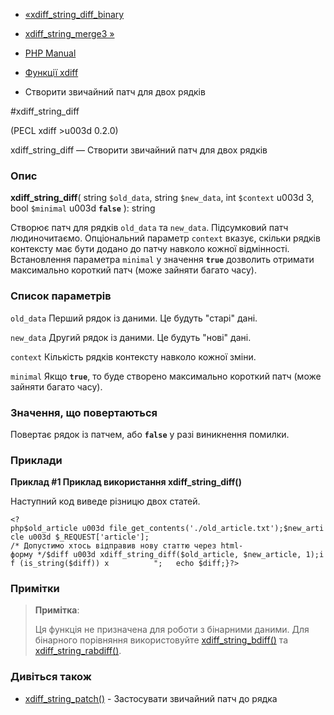 - [«xdiff_string_diff_binary](function.xdiff-string-diff-binary.md)
- [xdiff_string_merge3 »](function.xdiff-string-merge3.md)

- [PHP Manual](index.md)
- [Функції xdiff](ref.xdiff.md)
- Створити звичайний патч для двох рядків

#xdiff_string_diff

(PECL xdiff \>u003d 0.2.0)

xdiff_string_diff — Створити звичайний патч для двох рядків

### Опис

**xdiff_string_diff**(
string `$old_data`,
string `$new_data`,
int `$context` u003d 3,
bool `$minimal` u003d **`false`**
): string

Створює патч для рядків `old_data` та `new_data`. Підсумковий патч
людиночитаємо. Опціональний параметр `context` вказує, скільки рядків
контексту має бути додано до патчу навколо кожної відмінності.
Встановлення параметра `minimal` у значення **`true`** дозволить отримати
максимально короткий патч (може зайняти багато часу).

### Список параметрів

`old_data`
Перший рядок із даними. Це будуть "старі" дані.

`new_data`
Другий рядок із даними. Це будуть "нові" дані.

`context`
Кількість рядків контексту навколо кожної зміни.

`minimal`
Якщо **`true`**, то буде створено максимально короткий патч (може зайняти
багато часу).

### Значення, що повертаються

Повертає рядок із патчем, або **`false`** у разі виникнення
помилки.

### Приклади

**Приклад #1 Приклад використання **xdiff_string_diff()****

Наступний код виведе різницю двох статей.

` <?php$old_article u003d file_get_contents('./old_article.txt');$new_article u003d $_REQUEST['article']; /* Допустимо хтось відправив нову статтю через html-форму */$diff u003d xdiff_string_diff($old_article, $new_article, 1);if (is_string($diff)) х         
";   echo $diff;}?> `

### Примітки

> **Примітка**:
>
> Ця функція не призначена для роботи з бінарними даними. Для
> бінарного порівняння використовуйте
> [xdiff_string_bdiff()](function.xdiff-string-bdiff.md) та
> [xdiff_string_rabdiff()](function.xdiff-string-rabdiff.md).

### Дивіться також

- [xdiff_string_patch()](function.xdiff-string-patch.md) - Застосувати
звичайний патч до рядка
